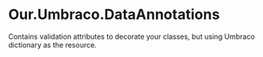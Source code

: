 # Our.Umbraco.DataAnnotations
Contains validation attributes to decorate your classes, but using Umbraco dictionary as the resource.
